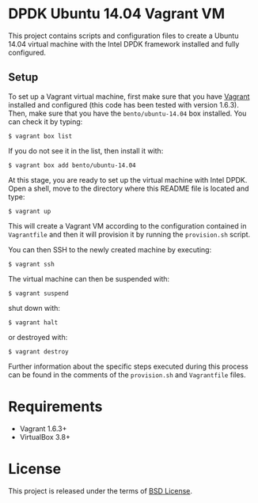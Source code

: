 # DPDK Ubuntu 14.04 Vagrant VM
This project contains scripts and configuration files to create a Ubuntu 14.04 virtual machine with the Intel DPDK framework installed and fully configured.

## Setup
To set up a Vagrant virtual machine, first make sure that you have [Vagrant](http://www.vagrantup.com) installed and configured (this code has been tested with version 1.6.3).
Then, make sure that you have the `bento/ubuntu-14.04` box installed. You can check it by typing:

    $ vagrant box list

If you do not see it in the list, then install it with:

    $ vagrant box add bento/ubuntu-14.04

At this stage, you are ready to set up the virtual machine with Intel DPDK.
Open a shell, move to the directory where this README file is located and type:

    $ vagrant up

This will create a Vagrant VM according to the configuration contained in `Vagrantfile` and then it will provision it by running the `provision.sh` script.

You can then SSH to the newly created machine by executing:

    $ vagrant ssh

The virtual machine can then be suspended with:

    $ vagrant suspend

shut down with:

    $ vagrant halt

or destroyed with:

    $ vagrant destroy

Further information about the specific steps executed during this process can be found in the comments of the `provision.sh` and `Vagrantfile` files.

# Requirements
 * Vagrant 1.6.3+
 * VirtualBox 3.8+

# License
This project is released under the terms of [BSD License](http://en.wikipedia.org/wiki/BSD_licenses).

